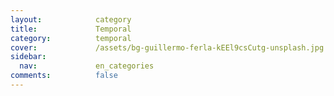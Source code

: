 ```yaml
---
layout:            category
title:             Temporal
category:          temporal
cover:             /assets/bg-guillermo-ferla-kEEl9csCutg-unsplash.jpg
sidebar:
  nav:             en_categories
comments:          false
---
```

